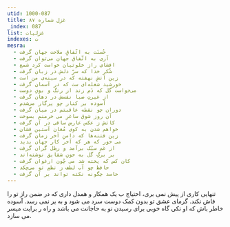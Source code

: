 ```yaml
---
utid: 1000-087
title: غزل شماره ۸۷
_index: 087
list: غزلیات
indexes: ت
mesra:
  - حُسنَت به اتّفاقِ ملاحت جهان گرفت
  - آری به اتّفاق جهان می‌توان گرفت
  - افشای راز خلوتیان خواست کرد شمع
  - شُکر خدا که سرِّ دلش در زبان گرفت
  - زین آتشِ نهفته که در سینه‌ی من است
  - خورشید شعله‌‌ای ست که در آسمان گرفت
  - می‌خواست گل که دَم زند از رنگ و بویِ دوست
  - از غیرتِ صبا نفسش در دهان گرفت
  - آسوده بر کنار چو پرگار می‌شدم
  - دوران چو نقطه عاقبتم در میان گرفت
  - آن روز شوق ساغرِ می خرمنم بسوخت
  - کاتش ز عکس عارض ساقی در آن گرفت
  - خواهم شدن به کوی مُغان آستین فشان
  - زین فتنه‌ها که دامنِ آخر زمان گرفت
  - می خور که هر که آخر کار جهان بدید
  - از غم سبُک برآمد و رطل گران گرفت
  - بر برگِ گل به خونِ شقایق نوشته‌اند
  - کان کس که پخته شد می چُون ارغوان گرفت
  - حافظ چو آب لطف ز نظمِ تو می‌چکد
  - حاسد چگونه نکته تواند بر آن گرفت
---
```

تنهایی کاری از پیش نمی بری، احتیاج ب یک همکار و همدل داری که در ضمن راز تو را فاش نکند. گرمای عشق تو بدون کمک دوست سرد می شود و به یر نمی رسد. آسوده خاطر باش که او تکی گاه خوبی برای رسیدن تو به حاجاتت می باشد و راه ر برایت میسر می سازد.
